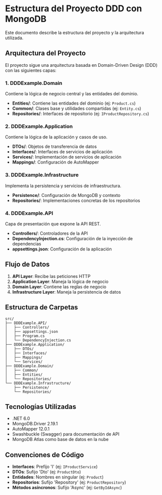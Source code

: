 # Estructura del Proyecto DDD con MongoDB

Este documento describe la estructura del proyecto y la arquitectura utilizada.

## Arquitectura del Proyecto

El proyecto sigue una arquitectura basada en Domain-Driven Design (DDD) con las siguientes capas:

### 1. DDDExample.Domain

Contiene la lógica de negocio central y las entidades del dominio.

- **Entities/**: Contiene las entidades del dominio (ej: `Product.cs`)
- **Common/**: Clases base y utilidades compartidas (ej: `Entity.cs`)
- **Repositories/**: Interfaces de repositorio (ej: `IProductRepository.cs`)

### 2. DDDExample.Application

Contiene la lógica de la aplicación y casos de uso.

- **DTOs/**: Objetos de transferencia de datos
- **Interfaces/**: Interfaces de servicios de aplicación
- **Services/**: Implementación de servicios de aplicación
- **Mappings/**: Configuración de AutoMapper

### 3. DDDExample.Infrastructure

Implementa la persistencia y servicios de infraestructura.

- **Persistence/**: Configuración de MongoDB y contexto
- **Repositories/**: Implementaciones concretas de los repositorios

### 4. DDDExample.API

Capa de presentación que expone la API REST.

- **Controllers/**: Controladores de la API
- **DependencyInjection.cs**: Configuración de la inyección de dependencias
- **appsettings.json**: Configuración de la aplicación

## Flujo de Datos

1. **API Layer**: Recibe las peticiones HTTP
2. **Application Layer**: Maneja la lógica de negocio
3. **Domain Layer**: Contiene las reglas de negocio
4. **Infrastructure Layer**: Maneja la persistencia de datos

## Estructura de Carpetas

```
src/
├── DDDExample.API/
│   ├── Controllers/
│   ├── appsettings.json
│   ├── Program.cs
│   └── DependencyInjection.cs
├── DDDExample.Application/
│   ├── DTOs/
│   ├── Interfaces/
│   ├── Mappings/
│   └── Services/
├── DDDExample.Domain/
│   ├── Common/
│   ├── Entities/
│   └── Repositories/
└── DDDExample.Infrastructure/
    ├── Persistence/
    └── Repositories/
```

## Tecnologías Utilizadas

- .NET 6.0
- MongoDB.Driver 2.19.1
- AutoMapper 12.0.1
- Swashbuckle (Swagger) para documentación de API
- MongoDB Atlas como base de datos en la nube

## Convenciones de Código

- **Interfaces**: Prefijo 'I' (ej: `IProductService`)
- **DTOs**: Sufijo 'Dto' (ej: `ProductDto`)
- **Entidades**: Nombres en singular (ej: `Product`)
- **Repositorios**: Sufijo 'Repository' (ej: `ProductRepository`)
- **Métodos asíncronos**: Sufijo 'Async' (ej: `GetByIdAsync`)
